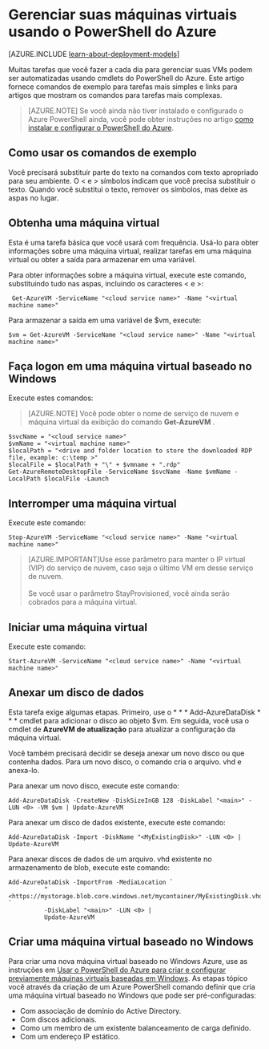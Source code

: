 <properties
   pageTitle="Gerenciar suas máquinas virtuais usando o PowerShell do Azure | Microsoft Azure"
   description="Saiba comandos que você pode usar para automatizar tarefas no gerenciamento de suas máquinas virtuais."
   services="virtual-machines-windows"
   documentationCenter="windows"
   authors="singhkays"
   manager="timlt"
   editor=""
   tags="azure-service-management"/>

   <tags
   ms.service="virtual-machines-windows"
   ms.devlang="na"
   ms.topic="article"
   ms.tgt_pltfrm="vm-windows"
   ms.workload="infrastructure-services"
   ms.date="10/12/2016"
   ms.author="kasing"/>

# <a name="manage-your-virtual-machines-by-using-azure-powershell"></a>Gerenciar suas máquinas virtuais usando o PowerShell do Azure

[AZURE.INCLUDE [learn-about-deployment-models](../../includes/learn-about-deployment-models-classic-include.md)]


Muitas tarefas que você fazer a cada dia para gerenciar suas VMs podem ser automatizadas usando cmdlets do PowerShell do Azure. Este artigo fornece comandos de exemplo para tarefas mais simples e links para artigos que mostram os comandos para tarefas mais complexas.

>[AZURE.NOTE] Se você ainda não tiver instalado e configurado o Azure PowerShell ainda, você pode obter instruções no artigo [como instalar e configurar o PowerShell do Azure](../powershell-install-configure.md).

## <a name="how-to-use-the-example-commands"></a>Como usar os comandos de exemplo
Você precisará substituir parte do texto na comandos com texto apropriado para seu ambiente. O < e > símbolos indicam que você precisa substituir o texto. Quando você substitui o texto, remover os símbolos, mas deixe as aspas no lugar.

## <a name="get-a-vm"></a>Obtenha uma máquina virtual
Esta é uma tarefa básica que você usará com frequência. Usá-lo para obter informações sobre uma máquina virtual, realizar tarefas em uma máquina virtual ou obter a saída para armazenar em uma variável.

Para obter informações sobre a máquina virtual, execute este comando, substituindo tudo nas aspas, incluindo os caracteres < e >:

     Get-AzureVM -ServiceName "<cloud service name>" -Name "<virtual machine name>"

Para armazenar a saída em uma variável de $vm, execute:

    $vm = Get-AzureVM -ServiceName "<cloud service name>" -Name "<virtual machine name>"

## <a name="log-on-to-a-windows-based-vm"></a>Faça logon em uma máquina virtual baseado no Windows

Execute estes comandos:

>[AZURE.NOTE] Você pode obter o nome de serviço de nuvem e máquina virtual da exibição do comando **Get-AzureVM** .
>
    $svcName = "<cloud service name>"
    $vmName = "<virtual machine name>"
    $localPath = "<drive and folder location to store the downloaded RDP file, example: c:\temp >"
    $localFile = $localPath + "\" + $vmname + ".rdp"
    Get-AzureRemoteDesktopFile -ServiceName $svcName -Name $vmName -LocalPath $localFile -Launch

## <a name="stop-a-vm"></a>Interromper uma máquina virtual

Execute este comando:

    Stop-AzureVM -ServiceName "<cloud service name>" -Name "<virtual machine name>"

>[AZURE.IMPORTANT]Use esse parâmetro para manter o IP virtual (VIP) do serviço de nuvem, caso seja o último VM em desse serviço de nuvem. <br><br> Se você usar o parâmetro StayProvisioned, você ainda serão cobrados para a máquina virtual.

## <a name="start-a-vm"></a>Iniciar uma máquina virtual

Execute este comando:

    Start-AzureVM -ServiceName "<cloud service name>" -Name "<virtual machine name>"

## <a name="attach-a-data-disk"></a>Anexar um disco de dados
Esta tarefa exige algumas etapas. Primeiro, use o * * * Add-AzureDataDisk * * * cmdlet para adicionar o disco ao objeto $vm. Em seguida, você usa o cmdlet de **AzureVM de atualização** para atualizar a configuração da máquina virtual.

Você também precisará decidir se deseja anexar um novo disco ou que contenha dados. Para um novo disco, o comando cria o arquivo. vhd e anexa-lo.

Para anexar um novo disco, execute este comando:

    Add-AzureDataDisk -CreateNew -DiskSizeInGB 128 -DiskLabel "<main>" -LUN <0> -VM $vm | Update-AzureVM

Para anexar um disco de dados existente, execute este comando:

    Add-AzureDataDisk -Import -DiskName "<MyExistingDisk>" -LUN <0> | Update-AzureVM

Para anexar discos de dados de um arquivo. vhd existente no armazenamento de blob, execute este comando:

    Add-AzureDataDisk -ImportFrom -MediaLocation `
              "<https://mystorage.blob.core.windows.net/mycontainer/MyExistingDisk.vhd>" `
              -DiskLabel "<main>" -LUN <0> |
              Update-AzureVM

## <a name="create-a-windows-based-vm"></a>Criar uma máquina virtual baseado no Windows

Para criar uma nova máquina virtual baseado no Windows Azure, use as instruções em [Usar o PowerShell do Azure para criar e configurar previamente máquinas virtuais baseadas em Windows](virtual-machines-windows-classic-create-powershell.md). As etapas tópico você através da criação de um Azure PowerShell comando definir que cria uma máquina virtual baseado no Windows que pode ser pré-configuradas:

- Com associação de domínio do Active Directory.
- Com discos adicionais.
- Como um membro de um existente balanceamento de carga definido.
- Com um endereço IP estático.
